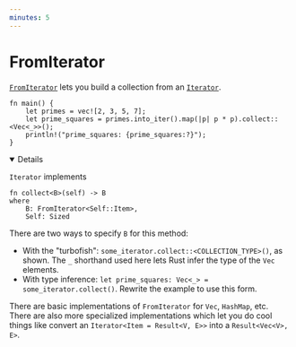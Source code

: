 ```yaml
---
minutes: 5
---
```


# FromIterator

[`FromIterator`][1] lets you build a collection from an [`Iterator`][2].

```rust,editable
fn main() {
    let primes = vec![2, 3, 5, 7];
    let prime_squares = primes.into_iter().map(|p| p * p).collect::<Vec<_>>();
    println!("prime_squares: {prime_squares:?}");
}
```

<details open="true">

`Iterator` implements

```rust,ignore
fn collect<B>(self) -> B
where
    B: FromIterator<Self::Item>,
    Self: Sized
```

There are two ways to specify `B` for this method:

- With the "turbofish": `some_iterator.collect::<COLLECTION_TYPE>()`, as shown.
  The `_` shorthand used here lets Rust infer the type of the `Vec` elements.
- With type inference: `let prime_squares: Vec<_> = some_iterator.collect()`.
  Rewrite the example to use this form.

There are basic implementations of `FromIterator` for `Vec`, `HashMap`, etc.
There are also more specialized implementations which let you do cool things
like convert an `Iterator<Item = Result<V, E>>` into a `Result<Vec<V>, E>`.

</details>

[1]: https://doc.rust-lang.org/std/iter/trait.FromIterator.html
[2]: https://doc.rust-lang.org/std/iter/trait.Iterator.html
